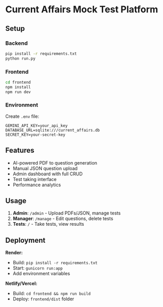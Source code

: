 # Current Affairs Mock Test Platform

## Setup

### Backend
```bash
pip install -r requirements.txt
python run.py
```

### Frontend
```bash
cd frontend
npm install
npm run dev
```

### Environment
Create `.env` file:
```env
GEMINI_API_KEY=your_api_key
DATABASE_URL=sqlite:///current_affairs.db
SECRET_KEY=your-secret-key
```

## Features

- AI-powered PDF to question generation
- Manual JSON question upload
- Admin dashboard with full CRUD
- Test taking interface
- Performance analytics

## Usage

1. **Admin**: `/admin` - Upload PDFs/JSON, manage tests
2. **Manager**: `/manage` - Edit questions, delete tests
3. **Tests**: `/` - Take tests, view results

## Deployment

**Render:**
- Build: `pip install -r requirements.txt`
- Start: `gunicorn run:app`
- Add environment variables

**Netlify/Vercel:**
- Build: `cd frontend && npm run build`
- Deploy: `frontend/dist` folder